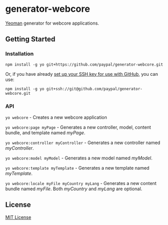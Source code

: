 # generator-webcore

[Yeoman](http://yeoman.io) generator for webcore applications.


## Getting Started


### Installation

`npm install -g yo git+https://github.com/paypal/generator-webcore.git`

Or, if you have already [set up your SSH key for use with GitHub](https://help.github.com/articles/generating-ssh-keys), you can use:

`npm install -g yo git+ssh://git@github.com/paypal/generator-webcore.git`


### API

`yo webcore` - Creates a new webcore application

`yo webcore:page myPage` - Generates a new controller, model, content bundle, and template named *myPage*.

`yo webcore:controller myController` - Generates a new controller named *myController*.

`yo webcore:model myModel` - Generates a new model named *myModel*.

`yo webcore:template myTemplate` - Generates a new template named *myTemplate*.

`yo webcore:locale myFile myCountry myLang` - Generates a new content bundle named *myFile*. Both *myCountry* and *myLang* are optional.


## License

[MIT License](http://en.wikipedia.org/wiki/MIT_License)
